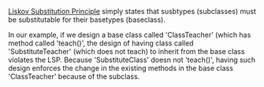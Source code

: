 [Liskov Substitution Principle](https://stackoverflow.com/questions/56860/what-is-an-example-of-the-liskov-substitution-principle) simply states that susbtypes (subclasses) must be substitutable for their basetypes (baseclass).

In our example, if we design a base class called 'ClassTeacher' (which has method called 'teach()', the design of having class called 'SubstituteTeacher' (which does not teach) to inherit from the base class violates the LSP. Because 'SubstituteClass' doesn not 'teach()', having such design enforces the change in the existing methods in the base class 'ClassTeacher' because of the subclass.